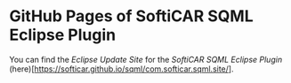 # GitHub Pages of SoftiCAR SQML Eclipse Plugin

You can find the _Eclipse Update Site_ for the _SoftiCAR SQML Eclipse Plugin_ (here)[https://softicar.github.io/sqml/com.softicar.sqml.site/].
